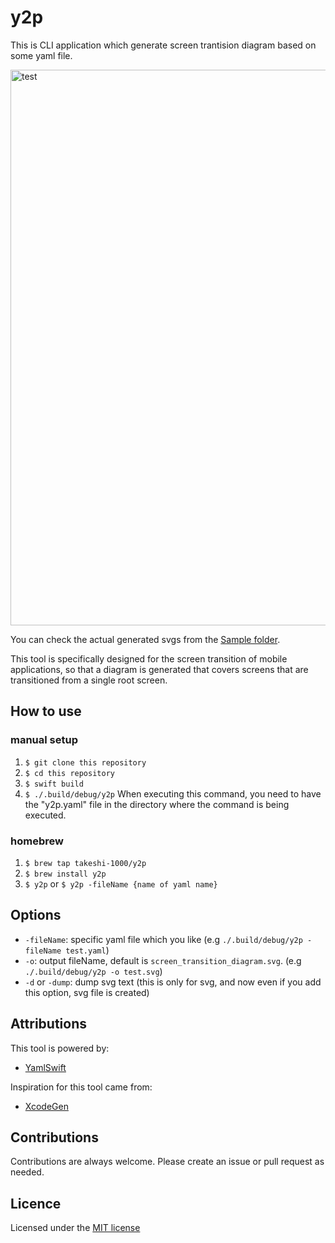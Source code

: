 # y2p

This is CLI application which generate screen trantision diagram based on some yaml file.

<img width="889" alt="test" src="https://user-images.githubusercontent.com/16571394/233756870-0ea48565-1b16-43e4-8384-1d8a95f052ce.jpg">

You can check the actual generated svgs from the [Sample folder](https://github.com/takeshi-1000/y2p/tree/main/Sample).

This tool is specifically designed for the screen transition of mobile applications, so that a diagram is generated that covers screens that are transitioned from a single root screen.

## How to use

### manual setup

1. `$ git clone this repository`
2. `$ cd this repository`
3. `$ swift build`
4. `$ ./.build/debug/y2p`
  When executing this command, you need to have the "y2p.yaml" file in the directory where the command is being executed.

### homebrew

1. `$ brew tap takeshi-1000/y2p`
2. `$ brew install y2p`
3. `$ y2p` or `$ y2p -fileName {name of yaml name}`
  
## Options

- `-fileName`: specific yaml file which you like (e.g `./.build/debug/y2p -fileName test.yaml`)
- `-o`: output fileName, default is `screen_transition_diagram.svg`. (e.g `./.build/debug/y2p -o test.svg`)
- `-d` or `-dump`: dump svg text (this is only for svg, and now even if you add this option, svg file is created)
  
## Attributions

This tool is powered by:

- [YamlSwift](https://github.com/behrang/YamlSwift)

Inspiration for this tool came from:

- [XcodeGen](https://github.com/yonaskolb/XcodeGen)

## Contributions

Contributions are always welcome. Please create an issue or pull request as needed.

## Licence

Licensed under the [MIT license](https://github.com/takeshi-1000/y2p/blob/main/LICENCE)
